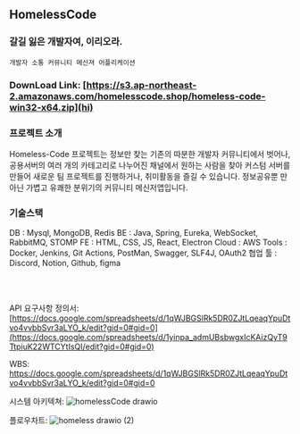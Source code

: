 ## HomelessCode 

### 갈길 잃은 개발자여, 이리오라.

`개발자 소통 커뮤니티 메신져 어플리케이션`

### DownLoad Link: [https://s3.ap-northeast-2.amazonaws.com/homelesscode.shop/homeless-code-win32-x64.zip](hi)








### 프로젝트 소개
Homeless-Code 프로젝트는
정보만 찾는 기존의 따분한 개발자 커뮤니티에서 벗어나,
공용서버의 여러 개의 카테고리로 나누어진 채널에서 원하는 사람을 찾아
커스텀 서버를 만들어 새로운 팀 프로젝트를 진행하거나,
취미활동을 즐길 수 있습니다.
정보공유뿐 만 아닌 가볍고 유쾌한 분위기의 커뮤니티 메신저앱입니다.


### 기술스택 
DB : Mysql, MongoDB, Redis
BE : Java, Spring, Eureka, WebSocket, RabbitMQ, STOMP
FE : HTML, CSS, JS, React, Electron
Cloud : AWS
Tools : Docker, Jenkins, Git Actions, PostMan, Swagger, SLF4J, OAuth2
협업 툴 : Discord, Notion, Github, figma 

<br><br>

API 요구사항 정의서: [https://docs.google.com/spreadsheets/d/1qWJBGSlRk5DR0ZJtLqeaqYpuDtvo4vvbbSvr3aLYO_k/edit?gid=0#gid=0](https://docs.google.com/spreadsheets/d/1yinpa_admUBsbwgxIcKAizQyT9TtpiuK22WTCYtIsQI/edit?gid=0#gid=0)






WBS: https://docs.google.com/spreadsheets/d/1qWJBGSlRk5DR0ZJtLqeaqYpuDtvo4vvbbSvr3aLYO_k/edit?gid=0#gid=0


시스템 아키텍쳐:
![homelessCode drawio](https://github.com/user-attachments/assets/5e2f090e-4035-49be-a4fa-78d057d67c18)




플로우차트: 
![homeless drawio (2)](https://github.com/user-attachments/assets/56e52bff-469c-4cef-9c80-a08a5da84483)


